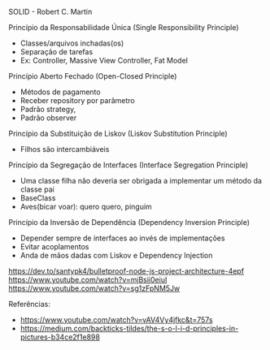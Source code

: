 SOLID - Robert C. Martin

Princípio da Responsabilidade Única (Single Responsibility Principle)
- Classes/arquivos inchadas(os)
- Separação de tarefas
- Ex: Controller, Massive View Controller, Fat Model

Princípio Aberto Fechado (Open-Closed Principle)
- Métodos de pagamento
- Receber repository por parâmetro
- Padrão strategy, 
- Padrão observer

Princípio da Substituição de Liskov (Liskov Substitution Principle)
- Filhos são intercambiáveis

Princípio da Segregação de Interfaces (Interface Segregation Principle)
- Uma classe filha não deveria ser obrigada a implementar um método da classe pai
- BaseClass
- Aves(bicar voar): quero quero, pinguim

Princípio da Inversão de Dependência (Dependency Inversion Principle)
- Depender sempre de interfaces ao invés de implementações
- Evitar acoplamentos
- Anda de mãos dadas com Liskov e Dependency Injection



https://dev.to/santypk4/bulletproof-node-js-project-architecture-4epf
https://www.youtube.com/watch?v=mjBsii0eiuI
https://www.youtube.com/watch?v=sg1zFpNM5Jw

Referências:
* https://www.youtube.com/watch?v=vAV4Vy4jfkc&t=757s
* https://medium.com/backticks-tildes/the-s-o-l-i-d-principles-in-pictures-b34ce2f1e898

